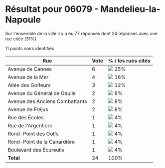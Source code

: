 # Résultat pour 06079 - Mandelieu-la-Napoule

Sur l'ensemble de la ville il y a eu 77 réponses dont 24 réponses avec une rue citée (31%)

11 points noirs identifiés

| Rue | Vote | % / les rues cités|
|-----|------|-------------------|
| Avenue de Cannes | 6 | <img src="../../img/bar_25.gif" />&nbsp;25%|
| Avenue de la Mer | 4 | <img src="../../img/bar_16.gif" />&nbsp;16%|
| Allée des Golfeurs | 3 | <img src="../../img/bar_12.gif" />&nbsp;12%|
| Avenue du Général de Gaulle | 2 | <img src="../../img/bar_8.gif" />&nbsp;8%|
| Avenue des Anciens Combattants | 2 | <img src="../../img/bar_8.gif" />&nbsp;8%|
| Avenue de Fréjus | 2 | <img src="../../img/bar_8.gif" />&nbsp;8%|
| Rue des Écoles | 1 | <img src="../../img/bar_4.gif" />&nbsp;4%|
| Rue de l'Argentière | 1 | <img src="../../img/bar_4.gif" />&nbsp;4%|
| Rond-Point des Golfs | 1 | <img src="../../img/bar_4.gif" />&nbsp;4%|
| Rond-Point de la Canardière | 1 | <img src="../../img/bar_4.gif" />&nbsp;4%|
| Boulevard des Écureuils | 1 | <img src="../../img/bar_4.gif" />&nbsp;4%|
| **Total** | 24 | 100%|
